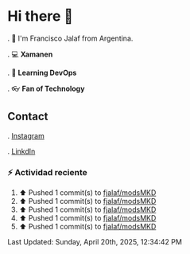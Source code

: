 # Hi there 👋

. :raising_hand: I'm Francisco Jalaf from Argentina.

. :computer: **Xamanen**

. :pencil: **Learning DevOps**

. :eyeglasses: **Fan of Technology**

## Contact

. [Instagram](https://www.instagram.com/francisco.jalaf/)

. [LinkdIn](www.linkedin.com/in/fjalaf)

### :zap: Actividad reciente
<!--RECENT_ACTIVITY:start-->
1. ⬆️ Pushed 1 commit(s) to [fjalaf/modsMKD](https://github.com/fjalaf/modsMKD)<br>
2. ⬆️ Pushed 1 commit(s) to [fjalaf/modsMKD](https://github.com/fjalaf/modsMKD)<br>
3. ⬆️ Pushed 1 commit(s) to [fjalaf/modsMKD](https://github.com/fjalaf/modsMKD)<br>
4. ⬆️ Pushed 1 commit(s) to [fjalaf/modsMKD](https://github.com/fjalaf/modsMKD)<br>
5. ⬆️ Pushed 1 commit(s) to [fjalaf/modsMKD](https://github.com/fjalaf/modsMKD)<br>
<!--RECENT_ACTIVITY:end-->
<!--RECENT_ACTIVITY:last_update-->
Last Updated: Sunday, April 20th, 2025, 12:34:42 PM
<!--RECENT_ACTIVITY:last_update_end-->
